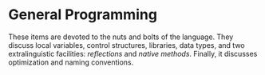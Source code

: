 # General Programming

These items are devoted to the nuts and bolts of the language. They discuss local variables, control structures, libraries, data types, and two extralinguistic facilities: *reflections* and *native methods*. Finally, it discusses optimization and naming conventions.
